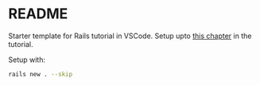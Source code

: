 # README

Starter template for Rails tutorial in VSCode. Setup upto [this chapter](https://www.learnenough.com/course/ruby_on_rails_tutorial_7th_edition/beginning/the_hello_application) in the tutorial.

Setup with:

```sh
rails new . --skip
```